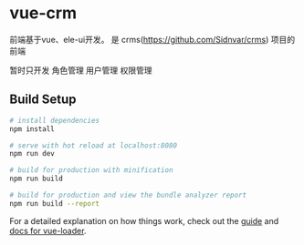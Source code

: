 # vue-crm

前端基于vue、ele-ui开发。
是 crms(https://github.com/Sidnvar/crms) 项目的前端

暂时只开发
角色管理
用户管理
权限管理

## Build Setup

``` bash
# install dependencies
npm install

# serve with hot reload at localhost:8080
npm run dev

# build for production with minification
npm run build

# build for production and view the bundle analyzer report
npm run build --report
```

For a detailed explanation on how things work, check out the [guide](http://vuejs-templates.github.io/webpack/) and [docs for vue-loader](http://vuejs.github.io/vue-loader).
